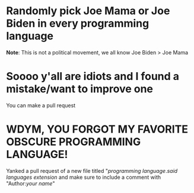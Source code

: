 # Randomly pick Joe Mama or Joe Biden in every programming language
**Note**: This is not a political movement, we all know Joe Biden > Joe Mama
# Soooo y'all are idiots and I found a mistake/want to improve one
You can make a pull request
# WDYM, YOU FORGOT MY FAVORITE OBSCURE PROGRAMMING LANGUAGE!
Yanked a pull request of a new file titled "*programming language*.*said languages extension* and make sure to include a comment with "Author:*your name*"
